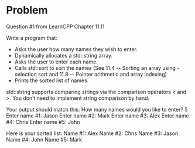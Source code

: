
# Problem

Question #1 from LearnCPP Chapter 11.11

Write a program that:

- Asks the user how many names they wish to enter.
- Dynamically allocates a std::string array.
- Asks the user to enter each name.
- Calls std::sort to sort the names (See 11.4 -- Sorting an array using - selection sort and 11.8 -- Pointer arithmetic and array indexing)
- Prints the sorted list of names.

std::string supports comparing strings via the comparison operators < and >. You don’t need to implement string comparison by hand.

Your output should match this:
How many names would you like to enter? 5
Enter name #1: Jason
Enter name #2: Mark
Enter name #3: Alex
Enter name #4: Chris
Enter name #5: John

Here is your sorted list:
Name #1: Alex
Name #2: Chris
Name #3: Jason
Name #4: John
Name #5: Mark